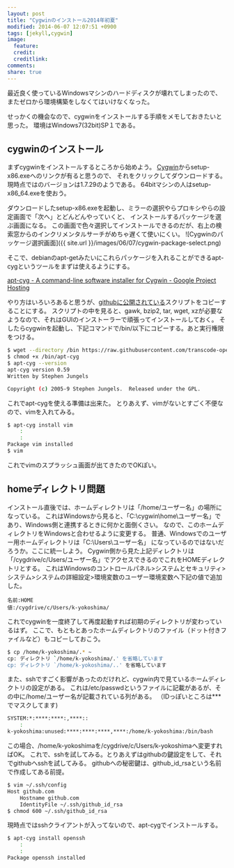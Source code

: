 ```yaml
---
layout: post
title: "Cygwinのインストール2014年初夏"
modified: 2014-06-07 12:07:51 +0900
tags: [jekyll,cygwin]
image:
  feature: 
  credit: 
  creditlink: 
comments: 
share: true
---
```

最近良く使っているWindowsマシンのハードディスクが壊れてしまったので、
またゼロから環境構築をしなくてはいけなくなった。

せっかくの機会なので、cygwinをインストールする手順をメモしておきたいと思った。
環境はWindows7(32bit)SP１である。

## cygwinのインストール

まずcygwinをインストールするところから始めよう。
[Cygwin](http://www.cygwin.com/)からsetup-x86.exeへのリンクが有ると思うので、
それをクリックしてダウンロードする。
現時点ではのバージョンは1.7.29のようである。
64bitマシンの人はsetup-x86_64.exeを使おう。

ダウンロードしたsetup-x86.exeを起動し、ミラーの選択やらプロキシやらの設定画面で「次へ」とどんどんやっていくと、
インストールするパッケージを選ぶ画面になる。
この画面で色々選択してインストールできるのだが、右上の検索窓からのインクリメンタルサーチがめちゃ遅くて使いにくい。
![Cygwinのパッケージ選択画面]({{ site.url }}/images/06/07/cygwin-package-select.png)

そこで、debianのapt-getみたいにこれらパッケージを入れることができるapt-cygというツールをまずは使えるようにする。

[apt-cyg - A command-line software installer for Cygwin - Google Project Hosting](https://code.google.com/p/apt-cyg/)

やり方はいろいろあると思うが、[githubに公開されている](https://github.com/transcode-open/apt-cyg)スクリプトをコピーすることにする。
スクリプトの中を見ると、gawk, bzip2, tar, wget, xzが必要なようなので、それはGUIのインストーラーで頑張ってインストールしておく。
そしたらcygwinを起動し、下記コマンドで/bin/以下にコピーする。あと実行権限をつける。

~~~ bash
$ wget --directory /bin https://raw.githubusercontent.com/transcode-open/apt-cyg/master/apt-cyg
$ chmod +x /bin/apt-cyg
$ apt-cyg --version
apt-cyg version 0.59
Written by Stephen Jungels

Copyright (c) 2005-9 Stephen Jungels.  Released under the GPL.

~~~

これでapt-cygを使える準備は出来た。
とりあえず、vimがないとすごく不便なので、vimを入れてみる。

~~~ bash
$ apt-cyg install vim
	:
	:
Package vim installed
$ vim
~~~

これでvimのスプラッシュ画面が出てきたのでOKぽい。

## homeディレクトリ問題
インストール直後では、ホームディレクトリは「/home/ユーザー名」の場所になっている。
これはWindowsから見ると、「C:\cygwin\home\ユーザー名」であり、Windows側と連携するときに何かと面倒くさい。
なので、このホームディレクトリをWindowsと合わせるように変更する。
普通、Windowsでのユーザー用ホームディレクトリは「C:\Users\ユーザー名」
になっているのではないだろうか。ここに統一しよう。
Cygwin側から見た上記ディレクトリは「/cygdrive/c/Users/ユーザー名」でアクセスできるのでこれをHOMEディレクトリとする。
これはWindowsのコントロールパネル>システムとセキュリティ>システム>システムの詳細設定>環境変数のユーザー環境変数へ下記の値で追加した。

	名前:HOME
	値:/cygdrive/c/Users/k-yokoshima/
	
これでcygwinを一度終了して再度起動すれば初期のディレクトリが変わっているはず。
ここで、もともとあったホームディレクトリのファイル（ドット付きファイルなど）もコピーしておこう。

~~~ bash
$ cp /home/k-yokoshima/.* ~
cp: ディレクトリ `/home/k-yokoshima/.' を省略しています
cp: ディレクトリ `/home/k-yokoshima/..' を省略しています
~~~

また、sshですごく影響があったのだけれど、cygwin内で見ているホームディレクトリの設定がある。
これは/etc/passwdというファイルに記載があるが、その中に/home/ユーザー名が記載されている列がある。
（IDっぽいところは***でマスクしてます)

~~~ bash
SYSTEM:*:****:****:,****::
    :
k-yokoshima:unused:****:****:****,****:/home/k-yokoshima:/bin/bash
~~~

この場合、/home/k-yokoshimaを/cygdrive/c/Users/k-yokoshimaへ変更すればOK。
これで、sshを試してみる。とりあえずはgithubの鍵設定をして、それでgithubへsshを試してみる。
githubへの秘密鍵は、github_id_rsaという名前で作成してある前提。

~~~ bash
$ vim ~/.ssh/config
Host github.com
	Hostname github.com
	IdentityFile ~/.ssh/github_id_rsa
$ chmod 600 ~/.ssh/github_id_rsa
~~~

現時点ではsshクライアントが入ってないので、apt-cygでインストールする。

~~~ bash
$ apt-cyg install openssh
	:
	:
Package openssh installed
~~~

